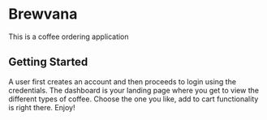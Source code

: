 # Brewvana

This is a coffee ordering application

## Getting Started

A user first creates an account and then proceeds to login using the credentials.
The dashboard is your landing page where you get to view the different types of coffee.
Choose the one you like, add to cart functionality is right there.
Enjoy!
